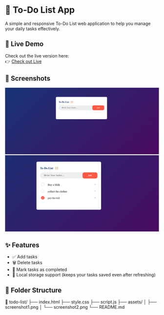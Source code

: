 # 📝 To-Do List App 

A simple and responsive To-Do List web application to help you manage your daily tasks effectively.

## 🚀 Live Demo

Check out the live version here:  
👉 [Check out Live](https://endearing-sherbet-33a2c9.netlify.app/) 

## 📸 Screenshots

![Task List Screenshot](/assets/Screenshot-1.png)
![Completed Task Screenshot](/assets/Screenshot-2.png)



## ✨ Features

- ✅ Add tasks
- 🗑️ Delete tasks
- 📝 Mark tasks as completed
- 💾 Local storage support (keeps your tasks saved even after refreshing)

## 📁 Folder Structure

📁 todo-list/
├── index.html
├── style.css
├── script.js
├── assets/
│   ├── screenshot1.png
│   └── screenshot2.png
└── README.md


